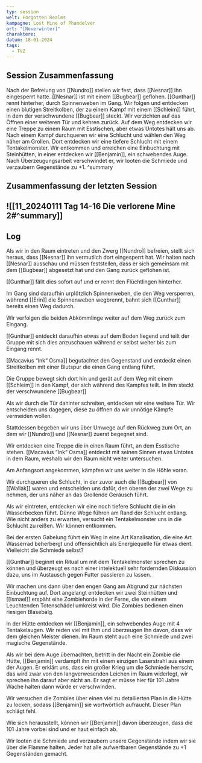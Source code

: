 ```yaml
---
typ: session
welt: Forgotten Realms
kampagne: Lost Mine of Phandelver
ort: "[Neverwinter]"
charaktere: 
datum: 18-01-2024
tags:
  - TVZ
---
```

## Session Zusammenfassung

Nach der Befreiung von [[Nundro]] stellen wir fest, dass [[Nesnar]] ihn eingesperrt hatte. [[Nesnar]] ist mit einem [[Bugbear]] geflohen. [[Gunthar]] rennt hinterher, durch Spinnenweben im Gang. Wir folgen und entdecken einen blutigen Streitkolben, der zu einem Kampf mit einem [[Schleim]] führt, in dem der verschwundene [[Bugbear]] steckt.
Wir verzichten auf das Öffnen einer weiteren Tür und kehren zurück. Auf dem Weg entdecken wir eine Treppe zu einem Raum mit Esstischen, aber etwas Untotes hält uns ab. Nach einem Kampf durchqueren wir eine Schlucht und wählen den Weg näher am Grollen. Dort entdecken wir eine tiefere Schlucht mit einem Tentakelmonster. Wir entkommen und erreichen eine Einbuchtung mit Steinhütten, in einer entdecken wir [[Benjamin]], ein schwebendes Auge. Nach Überzeugungsarbeit verschwindet er, wir looten die Schmiede und verzaubern Gegenstände zu +1.
^summary

## Zusammenfassung der letzten Session

![[11_20240111 Tag 14-16 Die verlorene Mine 2#^summary]]
---

## Log

Als wir in den Raum eintreten und den Zwerg [[Nundro]] befreien, stellt sich heraus, dass [[Nesnar]] ihn vermutlich dort eingesperrt hat.
Wir halten nach [[Nesnar]] ausschau und müssen feststellen, dass er sich gemeinsam mit dem [[Bugbear]] abgesetzt hat und den Gang zurück geflohen ist.

[[Gunthar]] fällt dies sofort auf und er rennt den Flüchtlingen hinterher.

Im Gang sind daraufhin urplötzlich Spinnenweben, die den Weg versperren, während [[Erin]] die Spinnenweben wegbrennt, bahnt sich [[Gunthar]] bereits einen Weg dadurch.

Wir verfolgen die beiden Abkömmlinge weiter auf dem Weg zurück zum Eingang.

[[Gunthar]] entdeckt daraufhin etwas auf dem Boden liegend und teilt der Gruppe mit sich dies anzuschauen während er selbst weiter bis zum Eingang rennt.

[[Macavius “Ink“ Osma]] begutachtet den Gegenstand und entdeckt einen Streitkolben mit einer Blutspur die einen Gang entlang führt.

Die Gruppe bewegt sich dort hin und gerät auf dem Weg mit einem [[Schleim]] in den Kampf, der sich während des Kampfes teilt.
In ihm steckt der verschwundene [[Bugbear]]

Als wir durch die Tür dahinter schreiten, entdecken wir eine weitere Tür. Wir entscheiden uns dagegen, diese zu öffnen da wir unnötige Kämpfe vermeiden wollen.

Stattdessen begeben wir uns über Umwege auf den Rückweg zum Ort, an dem wir [[Nundro]] und [[Nesnar]] zuerst begegnet sind.

Wir entdecken eine Treppe die in einen Raum führt, an dem Esstische stehen. [[Macavius “Ink“ Osma]] entdeckt mit seinen Sinnen etwas Untotes in dem Raum, weshalb wir den Raum nicht weiter untersuchen.

Am Anfangsort angekommen, kämpfen wir uns weiter in die Höhle voran.

Wir durchqueren die Schlucht, in der zuvor auch die [[Bugbear]] von [[Wallak]] waren und entscheiden uns dafür, den oberen der zwei Wege zu nehmen, der uns näher an das Grollende Geräusch führt.

Als wir eintreten, entdecken wir eine noch tiefere Schlucht die in ein Wasserbecken führt. Dünne Wege führen am Rand der Schlucht entlang. Wie nicht anders zu erwarten, versucht ein Tentakelmonster uns in die Schlucht zu reißen. Wir können entkommen.

Bei der ersten Gabelung führt ein Weg in eine Art Kanalisation, die eine Art Wasserrad beherbergt und offensichtlich als Energiequelle für etwas dient. Vielleicht die Schmiede selbst?

[[Gunthar]] beginnt ein Ritual um mit dem Tentakelmonster sprechen zu können und überzeugt es nach einer intelektuell sehr fordernden Diskussion dazu, uns im Austausch gegen Futter passieren zu lassen.

Wir machen uns dann über den engen Gang am Abgrund zur nächsten Einbuchtung auf. Dort angelangt entdecken wir zwei Steinhütten und [[Ismael]] erspäht eine Zombiehorde in der Ferne, die von einem Leuchtenden Totenschädel umkreist wird. Die Zombies bedienen einen riesigen Blasebalg.

In der Hütte entdecken wir [[Benjamin]], ein schwebendes Auge mit 4 Tentakelaugen. Wir reden viel mit Ihm und überzeugen Ihn davon, dass wir dem gleichen Meister dienen. Im Raum steht auch eine Schmiede und zwei magische Gegenstände.

Als wir bei dem Auge übernachten, betritt in der Nacht ein Zombie die Hütte, [[Benjamin]] verdampft ihn mit einem einzigen Laserstrahl aus einem der Augen. Er erklärt uns, dass ein großer Krieg um die Schmiede herrscht, das wird zwar von den langverwesenden Leichen im Raum widerlegt, wir sprechen ihn darauf aber nicht an. Er sagt er müsse hier für 101 Jahre Wache halten dann würde er verschwinden.

Wir versuchen die Zombies über einen viel zu detailierten Plan in die Hütte zu locken, sodass [[Benjamin]] sie wortwörtlich aufraucht. Dieser Plan schlägt fehl.

Wie sich herausstellt, können wir [[Benjamin]] davon überzeugen, dass die 101 Jahre vorbei sind und er haut einfach ab.

Wir looten die Schmiede und verzaubern unsere Gegenstände indem wir sie über die Flamme halten. Jeder hat alle aufwertbaren Gegenstände zu +1 Gegenständen gemacht.

